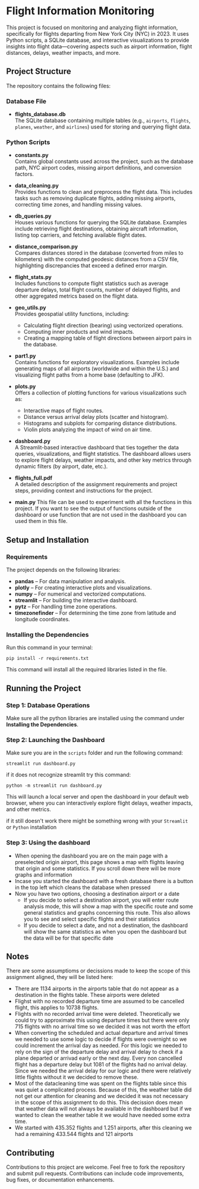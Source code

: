 # Flight Information Monitoring

This project is focused on monitoring and analyzing flight information, specifically for flights departing from New York City (NYC) in 2023. It uses Python scripts, a SQLite database, and interactive visualizations to provide insights into flight data—covering aspects such as airport information, flight distances, delays, weather impacts, and more.

## Project Structure

The repository contains the following files:

### Database File

- **flights_database.db**  
  The SQLite database containing multiple tables (e.g., `airports`, `flights`, `planes`, `weather`, and `airlines`) used for storing and querying flight data.

### Python Scripts

- **constants.py**  
  Contains global constants used across the project, such as the database path, NYC airport codes, missing airport definitions, and conversion factors.

- **data_cleaning.py**  
  Provides functions to clean and preprocess the flight data. This includes tasks such as removing duplicate flights, adding missing airports, correcting time zones, and handling missing values.

- **db_queries.py**  
  Houses various functions for querying the SQLite database. Examples include retrieving flight destinations, obtaining aircraft information, listing top carriers, and fetching available flight dates.

- **distance_comparison.py**  
  Compares distances stored in the database (converted from miles to kilometers) with the computed geodesic distances from a CSV file, highlighting discrepancies that exceed a defined error margin.

- **flight_stats.py**  
  Includes functions to compute flight statistics such as average departure delays, total flight counts, number of delayed flights, and other aggregated metrics based on the flight data.

- **geo_utils.py**  
  Provides geospatial utility functions, including:  
  - Calculating flight direction (bearing) using vectorized operations.  
  - Computing inner products and wind impacts.  
  - Creating a mapping table of flight directions between airport pairs in the database.

- **part1.py**  
  Contains functions for exploratory visualizations. Examples include generating maps of all airports (worldwide and within the U.S.) and visualizing flight paths from a home base (defaulting to JFK).

- **plots.py**  
  Offers a collection of plotting functions for various visualizations such as:  
  - Interactive maps of flight routes.  
  - Distance versus arrival delay plots (scatter and histogram).  
  - Histograms and subplots for comparing distance distributions.  
  - Violin plots analyzing the impact of wind on air time.

- **dashboard.py**  
  A Streamlit-based interactive dashboard that ties together the data queries, visualizations, and flight statistics. The dashboard allows users to explore flight delays, weather impacts, and other key metrics through dynamic filters (by airport, date, etc.).

- **flights_full.pdf**  
  A detailed description of the assignment requirements and project steps, providing context and instructions for the project.

- **main.py**
  This file can be used to experiment with all the functions in this project. If you want to see the output of functions outside of the dashboard or use function that are not used in the dashboard you    can used them in this file.
## Setup and Installation

### Requirements

The project depends on the following libraries:

- **pandas** – For data manipulation and analysis.
- **plotly** – For creating interactive plots and visualizations.
- **numpy** – For numerical and vectorized computations.
- **streamlit** – For building the interactive dashboard.
- **pytz** – For handling time zone operations.
- **timezonefinder** – For determining the time zone from latitude and longitude coordinates.

### Installing the Dependencies

Run this command in your terminal:

```
pip install -r requirements.txt
```

This command will install all the required libraries listed in the file.

## Running the Project

### Step 1: Database Operations

Make sure all the python libraries are installed using the command under **Installing the Dependencies**.

### Step 2: Launching the Dashboard

Make sure you are in the `scripts` folder and run the following command:

```
streamlit run dashboard.py
```
if it does not recognize streamlit try this command:

```
python -m streamlit run dashboard.py
```
This will launch a local server and open the dashboard in your default web browser, where you can interactively explore flight delays, weather impacts, and other metrics.

if it still doesn't work there might be something wrong with your `Streamlit` or `Python` installation

### Step 3: Using the dashboard

- When opening the dashboard you are on the main page with a preselected origin airport, this page shows a map with flights leaving that origin and some statistics.
  If you scroll down there will be more graphs and information
- Incase you started the dashboard with a fresh database there is a button in the top left which cleans the database when pressed
- Now you have two options, choosing a destination airport or a date
  - If you decide to select a destination airport, you will enter route analysis mode, this will show a map with the specific route and some general statistics and graphs
    concerning this route. This also allows you to see and select specific flights and their statistics
  - If you decide to select a date, and not a destination, the dashboard will show the same statistics as when you open the dashboard but the data will be for that specific date

## Notes

There are some assumptioms or decissions made to keep the scope of this assignment aligned, they will be listed here:

- There are 1134 airports in the airports table that do not appear as a destination in the flights table. These airports were deleted
- Flighst with no recorded departure time are assumed to be cancelled flight, this applies to 10738 flights.
- Flights with no recorded arrival time were deleted. Theoretically we could try to approximate this using departure times but there were only 715 flights
  with no arrival time so we decided it was not worth the effort
- When converting the scheduled and actual departure and arrival times we needed to use some logic to decide if flights were overnight so we could increment the arrival day as needed.
  For this logic we needed to rely on the sign of the departure delay and arrival delay to check if a plane departed or arrivad early or the next day. Every non cancelled flight has a departure delay
  but 1081 of the flights had no arrival delay. Since we needed the arrival delay for our logic and there were relatively little flights without it we decided to remove these.
- Most of the datacleaning time was spent on the flights table since this was quiet a complicated process. Because of this, the weather table did not get our attention for cleaning and we decided it 
  was not necessary in the scope of this assignment to do this. This decission does mean that weather data will not always be available in the dashboard but if we wanted to clean the weather table it 
  we would have needed some extra time.
- We started with 435.352 flights and 1.251 airports, after this cleaning we had a remaining 433.544 flights and 121 airports

## Contributing

Contributions to this project are welcome. Feel free to fork the repository and submit pull requests. Contributions can include code improvements, bug fixes, or documentation enhancements.
